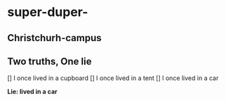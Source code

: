 # super-duper-

## Christchurh-campus

## Two truths, One lie

[] I once lived in a cupboard
[] I once lived in a tent
[] I once lived in a car



<strong> Lie: lived in a car</strong>
